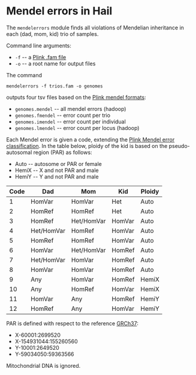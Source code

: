 # Mendel errors in Hail

The `mendelerrors` module finds all violations of Mendelian inheritance in each (dad, mom, kid) trio of samples.

Command line arguments:
 - `-f` -- a [Plink .fam file](https://www.cog-genomics.org/plink2/formats#fam)
 - `-o` -- a root name for output files

The command
```
mendelerrors -f trios.fam -o genomes
```
outputs four tsv files based on the [Plink mendel formats](https://www.cog-genomics.org/plink2/formats#mendel):

- `genomes.mendel` -- all mendel errors (hadoop)
- `genomes.fmendel` -- error count per trio
- `genomes.imendel` -- error count per individual
- `genomes.lmendel` -- error count per locus (hadoop)

Each Mendel error is given a code, extending the [Plink Mendel error classification](https://www.cog-genomics.org/plink2/basic_stats#mendel).
In the table below, ploidy of the kid is based on the pseudo-autosomal region (PAR) as follows:

- Auto -- autosome or PAR or female
- HemiX -- X and not PAR and male
- HemiY -- Y and not PAR and male

Code | Dad | Mom | Kid | Ploidy
--- | --- | --- | --- | ---
1 | HomVar | HomVar | Het | Auto
2 | HomRef | HomRef |  Het | Auto
3 | HomRef | Het/HomVar | HomVar | Auto
4 | Het/HomVar | HomRef | HomVar | Auto
5 | HomRef | HomRef | HomVar | Auto
6 | HomVar | Het/HomVar | HomRef | Auto
7 | Het/HomVar | HomVar | HomRef | Auto
8 | HomVar | HomVar | HomRef | Auto
9 | Any | HomVar | HomRef | HemiX
10 | Any | HomRef | HomVar | HemiX
11 | HomVar | Any | HomRef | HemiY
12 | HomRef | Any | HomVar | HemiY

PAR is defined with respect to the reference [GRCh37](http://www.ncbi.nlm.nih.gov/projects/genome/assembly/grc/human/):

- X-60001:2699520
- X-154931044:155260560
- Y-10001:2649520
- Y-59034050:59363566

Mitochondrial DNA is ignored.
